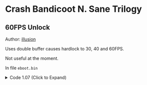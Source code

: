 # Crash Bandicoot N. Sane Trilogy

## 60FPS Unlock

Author: [illusion](https://github.com/illusion0001)

Uses double buffer causes hardlock to 30, 40 and 60FPS.

Not useful at the moment.

In file `eboot.bin`

<details>
<summary>Code 1.07 (Click to Expand)</summary>

```
# sceVideoOutSetFlipRate

E8 2D E3 D0 00

90 90 90 90 90
```

</details>
